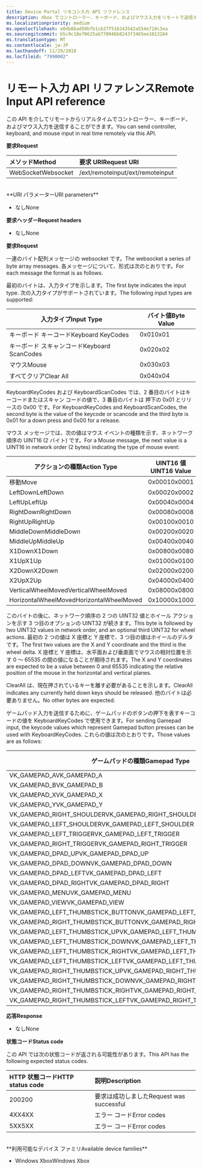 ```yaml
---
title: Device Portal リモコン入力 API リファレンス
description: Xbox でコントローラー、キーボード、およびマウス入力をリモートで送信する方法について説明します。
ms.localizationpriority: medium
ms.openlocfilehash: e0db86ad50bfb1cb27f516243542a554e710c3ea
ms.sourcegitcommit: b5c9c18e70625ab770946b8243f3465ee1013184
ms.translationtype: MT
ms.contentlocale: ja-JP
ms.lasthandoff: 11/29/2018
ms.locfileid: "7990002"
---
```

# <a name="remote-input-api-reference"></a><span data-ttu-id="dd9c9-103">リモート入力 API リファレンス</span><span class="sxs-lookup"><span data-stu-id="dd9c9-103">Remote Input API reference</span></span>   
<span data-ttu-id="dd9c9-104">この API を介してリモートからリアルタイムでコントローラー、キーボード、およびマウス入力を送信することができます。</span><span class="sxs-lookup"><span data-stu-id="dd9c9-104">You can send controller, keyboard, and mouse input in real time remotely via this API.</span></span>

**<span data-ttu-id="dd9c9-105">要求</span><span class="sxs-lookup"><span data-stu-id="dd9c9-105">Request</span></span>**

<span data-ttu-id="dd9c9-106">メソッド</span><span class="sxs-lookup"><span data-stu-id="dd9c9-106">Method</span></span>      | <span data-ttu-id="dd9c9-107">要求 URI</span><span class="sxs-lookup"><span data-stu-id="dd9c9-107">Request URI</span></span>
:------     | :-----
<span data-ttu-id="dd9c9-108">WebSocket</span><span class="sxs-lookup"><span data-stu-id="dd9c9-108">Websocket</span></span> | <span data-ttu-id="dd9c9-109">/ext/remoteinput</span><span class="sxs-lookup"><span data-stu-id="dd9c9-109">/ext/remoteinput</span></span>
<br />
**<span data-ttu-id="dd9c9-110">URI パラメーター</span><span class="sxs-lookup"><span data-stu-id="dd9c9-110">URI parameters</span></span>**

- <span data-ttu-id="dd9c9-111">なし</span><span class="sxs-lookup"><span data-stu-id="dd9c9-111">None</span></span>

**<span data-ttu-id="dd9c9-112">要求ヘッダー</span><span class="sxs-lookup"><span data-stu-id="dd9c9-112">Request headers</span></span>**

- <span data-ttu-id="dd9c9-113">なし</span><span class="sxs-lookup"><span data-stu-id="dd9c9-113">None</span></span>

**<span data-ttu-id="dd9c9-114">要求</span><span class="sxs-lookup"><span data-stu-id="dd9c9-114">Request</span></span>**

<span data-ttu-id="dd9c9-115">一連のバイト配列メッセージの websocket です。</span><span class="sxs-lookup"><span data-stu-id="dd9c9-115">The websocket a series of byte array messages.</span></span> <span data-ttu-id="dd9c9-116">各メッセージについて、形式は次のとおりです。</span><span class="sxs-lookup"><span data-stu-id="dd9c9-116">For each message the format is as follows.</span></span>

<span data-ttu-id="dd9c9-117">最初のバイトは、入力タイプを示します。</span><span class="sxs-lookup"><span data-stu-id="dd9c9-117">The first byte indicates the input type.</span></span> <span data-ttu-id="dd9c9-118">次の入力タイプがサポートされています。</span><span class="sxs-lookup"><span data-stu-id="dd9c9-118">The following input types are supported:</span></span>

| <span data-ttu-id="dd9c9-119">入力タイプ</span><span class="sxs-lookup"><span data-stu-id="dd9c9-119">Input Type</span></span>        | <span data-ttu-id="dd9c9-120">バイト値</span><span class="sxs-lookup"><span data-stu-id="dd9c9-120">Byte Value</span></span> |
|------------|-------------|
<span data-ttu-id="dd9c9-121">キーボード キーコード</span><span class="sxs-lookup"><span data-stu-id="dd9c9-121">Keyboard KeyCodes</span></span> | <span data-ttu-id="dd9c9-122">0x01</span><span class="sxs-lookup"><span data-stu-id="dd9c9-122">0x01</span></span>
<span data-ttu-id="dd9c9-123">キーボード スキャンコード</span><span class="sxs-lookup"><span data-stu-id="dd9c9-123">Keyboard ScanCodes</span></span> | <span data-ttu-id="dd9c9-124">0x02</span><span class="sxs-lookup"><span data-stu-id="dd9c9-124">0x02</span></span>
<span data-ttu-id="dd9c9-125">マウス</span><span class="sxs-lookup"><span data-stu-id="dd9c9-125">Mouse</span></span> | <span data-ttu-id="dd9c9-126">0x03</span><span class="sxs-lookup"><span data-stu-id="dd9c9-126">0x03</span></span>
<span data-ttu-id="dd9c9-127">すべてクリア</span><span class="sxs-lookup"><span data-stu-id="dd9c9-127">Clear All</span></span> | <span data-ttu-id="dd9c9-128">0x04</span><span class="sxs-lookup"><span data-stu-id="dd9c9-128">0x04</span></span>

<span data-ttu-id="dd9c9-129">KeyboardKeyCodes および KeyboardScanCodes では、2 番目のバイトはキーコードまたはスキャン コードの値で、3 番目のバイトは 押下の 0x01 とリリースの 0x00 です。</span><span class="sxs-lookup"><span data-stu-id="dd9c9-129">For KeyboardKeyCodes and KeyboardScanCodes, the second byte is the value of the keycode or scancode and the third byte is 0x01 for a down press and 0x00 for a release.</span></span>

<span data-ttu-id="dd9c9-130">マウス メッセージでは、次の値はマウス イベントの種類を示す、ネットワーク順序の UINT16 (2 バイト) です。</span><span class="sxs-lookup"><span data-stu-id="dd9c9-130">For a Mouse message, the next value is a UINT16 in network order (2 bytes) indicating the type of mouse event:</span></span>

| <span data-ttu-id="dd9c9-131">アクションの種類</span><span class="sxs-lookup"><span data-stu-id="dd9c9-131">Action Type</span></span>        | <span data-ttu-id="dd9c9-132">UINT16 値</span><span class="sxs-lookup"><span data-stu-id="dd9c9-132">UINT16 Value</span></span> |
|------------|-------------|
<span data-ttu-id="dd9c9-133">移動</span><span class="sxs-lookup"><span data-stu-id="dd9c9-133">Move</span></span> | <span data-ttu-id="dd9c9-134">0x0001</span><span class="sxs-lookup"><span data-stu-id="dd9c9-134">0x0001</span></span>
<span data-ttu-id="dd9c9-135">LeftDown</span><span class="sxs-lookup"><span data-stu-id="dd9c9-135">LeftDown</span></span> | <span data-ttu-id="dd9c9-136">0x0002</span><span class="sxs-lookup"><span data-stu-id="dd9c9-136">0x0002</span></span>
<span data-ttu-id="dd9c9-137">LeftUp</span><span class="sxs-lookup"><span data-stu-id="dd9c9-137">LeftUp</span></span> | <span data-ttu-id="dd9c9-138">0x0004</span><span class="sxs-lookup"><span data-stu-id="dd9c9-138">0x0004</span></span>
<span data-ttu-id="dd9c9-139">RightDown</span><span class="sxs-lookup"><span data-stu-id="dd9c9-139">RightDown</span></span> | <span data-ttu-id="dd9c9-140">0x0008</span><span class="sxs-lookup"><span data-stu-id="dd9c9-140">0x0008</span></span>
<span data-ttu-id="dd9c9-141">RightUp</span><span class="sxs-lookup"><span data-stu-id="dd9c9-141">RightUp</span></span> | <span data-ttu-id="dd9c9-142">0x0010</span><span class="sxs-lookup"><span data-stu-id="dd9c9-142">0x0010</span></span>
<span data-ttu-id="dd9c9-143">MiddleDown</span><span class="sxs-lookup"><span data-stu-id="dd9c9-143">MiddleDown</span></span> | <span data-ttu-id="dd9c9-144">0x0020</span><span class="sxs-lookup"><span data-stu-id="dd9c9-144">0x0020</span></span>
<span data-ttu-id="dd9c9-145">MiddleUp</span><span class="sxs-lookup"><span data-stu-id="dd9c9-145">MiddleUp</span></span> | <span data-ttu-id="dd9c9-146">0x0040</span><span class="sxs-lookup"><span data-stu-id="dd9c9-146">0x0040</span></span>
<span data-ttu-id="dd9c9-147">X1Down</span><span class="sxs-lookup"><span data-stu-id="dd9c9-147">X1Down</span></span> | <span data-ttu-id="dd9c9-148">0x0080</span><span class="sxs-lookup"><span data-stu-id="dd9c9-148">0x0080</span></span>
<span data-ttu-id="dd9c9-149">X1Up</span><span class="sxs-lookup"><span data-stu-id="dd9c9-149">X1Up</span></span> | <span data-ttu-id="dd9c9-150">0x0100</span><span class="sxs-lookup"><span data-stu-id="dd9c9-150">0x0100</span></span>
<span data-ttu-id="dd9c9-151">X2Down</span><span class="sxs-lookup"><span data-stu-id="dd9c9-151">X2Down</span></span> | <span data-ttu-id="dd9c9-152">0x0200</span><span class="sxs-lookup"><span data-stu-id="dd9c9-152">0x0200</span></span>
<span data-ttu-id="dd9c9-153">X2Up</span><span class="sxs-lookup"><span data-stu-id="dd9c9-153">X2Up</span></span> | <span data-ttu-id="dd9c9-154">0x0400</span><span class="sxs-lookup"><span data-stu-id="dd9c9-154">0x0400</span></span>
<span data-ttu-id="dd9c9-155">VerticalWheelMoved</span><span class="sxs-lookup"><span data-stu-id="dd9c9-155">VerticalWheelMoved</span></span> | <span data-ttu-id="dd9c9-156">0x0800</span><span class="sxs-lookup"><span data-stu-id="dd9c9-156">0x0800</span></span>
<span data-ttu-id="dd9c9-157">HorizontalWheelMoved</span><span class="sxs-lookup"><span data-stu-id="dd9c9-157">HorizontalWheelMoved</span></span> | <span data-ttu-id="dd9c9-158">0x1000</span><span class="sxs-lookup"><span data-stu-id="dd9c9-158">0x1000</span></span>

<span data-ttu-id="dd9c9-159">このバイトの後に、ネットワーク順序の 2 つの UINT32 値とホイール アクションを示す 3 つ目のオプションの UINT32 が続きます。</span><span class="sxs-lookup"><span data-stu-id="dd9c9-159">This byte is followed by two UINT32 values in network order, and an optional third UINT32 for wheel actions.</span></span> <span data-ttu-id="dd9c9-160">最初の 2 つの値は X 座標と Y 座標で、3 つ目の値はホイールのデルタです。</span><span class="sxs-lookup"><span data-stu-id="dd9c9-160">The first two values are the X and Y coordinate and the third is the wheel delta.</span></span> <span data-ttu-id="dd9c9-161">X 座標と Y 座標は、水平面および垂直面でマウスの相対位置を示す 0 ～ 65535 の間の値になることが期待されます。</span><span class="sxs-lookup"><span data-stu-id="dd9c9-161">The X and Y coordinates are expected to be a value between 0 and 65535 indicating the relative position of the mouse in the horizontal and vertical planes.</span></span>

<span data-ttu-id="dd9c9-162">ClearAll は、現在押されているキーを離す必要があることを示します。</span><span class="sxs-lookup"><span data-stu-id="dd9c9-162">ClearAll indicates any currently held down keys should be released.</span></span> <span data-ttu-id="dd9c9-163">他のバイトは必要ありません。</span><span class="sxs-lookup"><span data-stu-id="dd9c9-163">No other bytes are expected.</span></span>

<span data-ttu-id="dd9c9-164">ゲームパッド入力を送信するために、ゲームパッドのボタンの押下を表すキーコードの値を KeyboardKeyCodes で使用できます。</span><span class="sxs-lookup"><span data-stu-id="dd9c9-164">For sending Gamepad input, the keycode values which represent Gamepad button presses can be used with KeyboardKeyCodes.</span></span> <span data-ttu-id="dd9c9-165">これらの値は次のとおりです。</span><span class="sxs-lookup"><span data-stu-id="dd9c9-165">Those values are as follows:</span></span>

| <span data-ttu-id="dd9c9-166">ゲームパッドの種類</span><span class="sxs-lookup"><span data-stu-id="dd9c9-166">Gamepad Type</span></span>        | <span data-ttu-id="dd9c9-167">バイト値</span><span class="sxs-lookup"><span data-stu-id="dd9c9-167">Byte Value</span></span> |
|------------|-------------|
<span data-ttu-id="dd9c9-168">VK_GAMEPAD_A</span><span class="sxs-lookup"><span data-stu-id="dd9c9-168">VK_GAMEPAD_A</span></span>                       |  <span data-ttu-id="dd9c9-169">0xC3</span><span class="sxs-lookup"><span data-stu-id="dd9c9-169">0xC3</span></span>
<span data-ttu-id="dd9c9-170">VK_GAMEPAD_B</span><span class="sxs-lookup"><span data-stu-id="dd9c9-170">VK_GAMEPAD_B</span></span>                       |  <span data-ttu-id="dd9c9-171">0xC4</span><span class="sxs-lookup"><span data-stu-id="dd9c9-171">0xC4</span></span>
<span data-ttu-id="dd9c9-172">VK_GAMEPAD_X</span><span class="sxs-lookup"><span data-stu-id="dd9c9-172">VK_GAMEPAD_X</span></span>                       |  <span data-ttu-id="dd9c9-173">0xC5</span><span class="sxs-lookup"><span data-stu-id="dd9c9-173">0xC5</span></span>
<span data-ttu-id="dd9c9-174">VK_GAMEPAD_Y</span><span class="sxs-lookup"><span data-stu-id="dd9c9-174">VK_GAMEPAD_Y</span></span>                       |  <span data-ttu-id="dd9c9-175">0xC6</span><span class="sxs-lookup"><span data-stu-id="dd9c9-175">0xC6</span></span>
<span data-ttu-id="dd9c9-176">VK_GAMEPAD_RIGHT_SHOULDER</span><span class="sxs-lookup"><span data-stu-id="dd9c9-176">VK_GAMEPAD_RIGHT_SHOULDER</span></span>          |  <span data-ttu-id="dd9c9-177">0xC7</span><span class="sxs-lookup"><span data-stu-id="dd9c9-177">0xC7</span></span>
<span data-ttu-id="dd9c9-178">VK_GAMEPAD_LEFT_SHOULDER</span><span class="sxs-lookup"><span data-stu-id="dd9c9-178">VK_GAMEPAD_LEFT_SHOULDER</span></span>           |  <span data-ttu-id="dd9c9-179">0xC8</span><span class="sxs-lookup"><span data-stu-id="dd9c9-179">0xC8</span></span>
<span data-ttu-id="dd9c9-180">VK_GAMEPAD_LEFT_TRIGGER</span><span class="sxs-lookup"><span data-stu-id="dd9c9-180">VK_GAMEPAD_LEFT_TRIGGER</span></span>            |  <span data-ttu-id="dd9c9-181">0xC9</span><span class="sxs-lookup"><span data-stu-id="dd9c9-181">0xC9</span></span>
<span data-ttu-id="dd9c9-182">VK_GAMEPAD_RIGHT_TRIGGER</span><span class="sxs-lookup"><span data-stu-id="dd9c9-182">VK_GAMEPAD_RIGHT_TRIGGER</span></span>           |  <span data-ttu-id="dd9c9-183">0xCA</span><span class="sxs-lookup"><span data-stu-id="dd9c9-183">0xCA</span></span>
<span data-ttu-id="dd9c9-184">VK_GAMEPAD_DPAD_UP</span><span class="sxs-lookup"><span data-stu-id="dd9c9-184">VK_GAMEPAD_DPAD_UP</span></span>                 |  <span data-ttu-id="dd9c9-185">0xCB</span><span class="sxs-lookup"><span data-stu-id="dd9c9-185">0xCB</span></span>
<span data-ttu-id="dd9c9-186">VK_GAMEPAD_DPAD_DOWN</span><span class="sxs-lookup"><span data-stu-id="dd9c9-186">VK_GAMEPAD_DPAD_DOWN</span></span>               |  <span data-ttu-id="dd9c9-187">0xCC</span><span class="sxs-lookup"><span data-stu-id="dd9c9-187">0xCC</span></span>
<span data-ttu-id="dd9c9-188">VK_GAMEPAD_DPAD_LEFT</span><span class="sxs-lookup"><span data-stu-id="dd9c9-188">VK_GAMEPAD_DPAD_LEFT</span></span>               |  <span data-ttu-id="dd9c9-189">0xCD</span><span class="sxs-lookup"><span data-stu-id="dd9c9-189">0xCD</span></span>
<span data-ttu-id="dd9c9-190">VK_GAMEPAD_DPAD_RIGHT</span><span class="sxs-lookup"><span data-stu-id="dd9c9-190">VK_GAMEPAD_DPAD_RIGHT</span></span>              |  <span data-ttu-id="dd9c9-191">0xCE</span><span class="sxs-lookup"><span data-stu-id="dd9c9-191">0xCE</span></span>
<span data-ttu-id="dd9c9-192">VK_GAMEPAD_MENU</span><span class="sxs-lookup"><span data-stu-id="dd9c9-192">VK_GAMEPAD_MENU</span></span>                    |  <span data-ttu-id="dd9c9-193">0xCF</span><span class="sxs-lookup"><span data-stu-id="dd9c9-193">0xCF</span></span>
<span data-ttu-id="dd9c9-194">VK_GAMEPAD_VIEW</span><span class="sxs-lookup"><span data-stu-id="dd9c9-194">VK_GAMEPAD_VIEW</span></span>                    |  <span data-ttu-id="dd9c9-195">0xD0</span><span class="sxs-lookup"><span data-stu-id="dd9c9-195">0xD0</span></span>
<span data-ttu-id="dd9c9-196">VK_GAMEPAD_LEFT_THUMBSTICK_BUTTON</span><span class="sxs-lookup"><span data-stu-id="dd9c9-196">VK_GAMEPAD_LEFT_THUMBSTICK_BUTTON</span></span>  |  <span data-ttu-id="dd9c9-197">0xD1</span><span class="sxs-lookup"><span data-stu-id="dd9c9-197">0xD1</span></span>
<span data-ttu-id="dd9c9-198">VK_GAMEPAD_RIGHT_THUMBSTICK_BUTTON</span><span class="sxs-lookup"><span data-stu-id="dd9c9-198">VK_GAMEPAD_RIGHT_THUMBSTICK_BUTTON</span></span> |  <span data-ttu-id="dd9c9-199">0xD2</span><span class="sxs-lookup"><span data-stu-id="dd9c9-199">0xD2</span></span>
<span data-ttu-id="dd9c9-200">VK_GAMEPAD_LEFT_THUMBSTICK_UP</span><span class="sxs-lookup"><span data-stu-id="dd9c9-200">VK_GAMEPAD_LEFT_THUMBSTICK_UP</span></span>      |  <span data-ttu-id="dd9c9-201">0xD3</span><span class="sxs-lookup"><span data-stu-id="dd9c9-201">0xD3</span></span>
<span data-ttu-id="dd9c9-202">VK_GAMEPAD_LEFT_THUMBSTICK_DOWN</span><span class="sxs-lookup"><span data-stu-id="dd9c9-202">VK_GAMEPAD_LEFT_THUMBSTICK_DOWN</span></span>    |  <span data-ttu-id="dd9c9-203">0xD4</span><span class="sxs-lookup"><span data-stu-id="dd9c9-203">0xD4</span></span>
<span data-ttu-id="dd9c9-204">VK_GAMEPAD_LEFT_THUMBSTICK_RIGHT</span><span class="sxs-lookup"><span data-stu-id="dd9c9-204">VK_GAMEPAD_LEFT_THUMBSTICK_RIGHT</span></span>   |  <span data-ttu-id="dd9c9-205">0xD5</span><span class="sxs-lookup"><span data-stu-id="dd9c9-205">0xD5</span></span>
<span data-ttu-id="dd9c9-206">VK_GAMEPAD_LEFT_THUMBSTICK_LEFT</span><span class="sxs-lookup"><span data-stu-id="dd9c9-206">VK_GAMEPAD_LEFT_THUMBSTICK_LEFT</span></span>    |  <span data-ttu-id="dd9c9-207">0xD6</span><span class="sxs-lookup"><span data-stu-id="dd9c9-207">0xD6</span></span>
<span data-ttu-id="dd9c9-208">VK_GAMEPAD_RIGHT_THUMBSTICK_UP</span><span class="sxs-lookup"><span data-stu-id="dd9c9-208">VK_GAMEPAD_RIGHT_THUMBSTICK_UP</span></span>     |  <span data-ttu-id="dd9c9-209">0xD7</span><span class="sxs-lookup"><span data-stu-id="dd9c9-209">0xD7</span></span>
<span data-ttu-id="dd9c9-210">VK_GAMEPAD_RIGHT_THUMBSTICK_DOWN</span><span class="sxs-lookup"><span data-stu-id="dd9c9-210">VK_GAMEPAD_RIGHT_THUMBSTICK_DOWN</span></span>   |  <span data-ttu-id="dd9c9-211">0xD8</span><span class="sxs-lookup"><span data-stu-id="dd9c9-211">0xD8</span></span>
<span data-ttu-id="dd9c9-212">VK_GAMEPAD_RIGHT_THUMBSTICK_RIGHT</span><span class="sxs-lookup"><span data-stu-id="dd9c9-212">VK_GAMEPAD_RIGHT_THUMBSTICK_RIGHT</span></span>  |  <span data-ttu-id="dd9c9-213">0xD9</span><span class="sxs-lookup"><span data-stu-id="dd9c9-213">0xD9</span></span>
<span data-ttu-id="dd9c9-214">VK_GAMEPAD_RIGHT_THUMBSTICK_LEFT</span><span class="sxs-lookup"><span data-stu-id="dd9c9-214">VK_GAMEPAD_RIGHT_THUMBSTICK_LEFT</span></span>   |  <span data-ttu-id="dd9c9-215">0xDA</span><span class="sxs-lookup"><span data-stu-id="dd9c9-215">0xDA</span></span>


**<span data-ttu-id="dd9c9-216">応答</span><span class="sxs-lookup"><span data-stu-id="dd9c9-216">Response</span></span>**   

- <span data-ttu-id="dd9c9-217">なし</span><span class="sxs-lookup"><span data-stu-id="dd9c9-217">None</span></span>

**<span data-ttu-id="dd9c9-218">状態コード</span><span class="sxs-lookup"><span data-stu-id="dd9c9-218">Status code</span></span>**

<span data-ttu-id="dd9c9-219">この API では次の状態コードが返される可能性があります。</span><span class="sxs-lookup"><span data-stu-id="dd9c9-219">This API has the following expected status codes.</span></span>

<span data-ttu-id="dd9c9-220">HTTP 状態コード</span><span class="sxs-lookup"><span data-stu-id="dd9c9-220">HTTP status code</span></span>      | <span data-ttu-id="dd9c9-221">説明</span><span class="sxs-lookup"><span data-stu-id="dd9c9-221">Description</span></span>
:------     | :-----
<span data-ttu-id="dd9c9-222">200</span><span class="sxs-lookup"><span data-stu-id="dd9c9-222">200</span></span> | <span data-ttu-id="dd9c9-223">要求は成功しました</span><span class="sxs-lookup"><span data-stu-id="dd9c9-223">Request was successful</span></span>
<span data-ttu-id="dd9c9-224">4XX</span><span class="sxs-lookup"><span data-stu-id="dd9c9-224">4XX</span></span> | <span data-ttu-id="dd9c9-225">エラー コード</span><span class="sxs-lookup"><span data-stu-id="dd9c9-225">Error codes</span></span>
<span data-ttu-id="dd9c9-226">5XX</span><span class="sxs-lookup"><span data-stu-id="dd9c9-226">5XX</span></span> | <span data-ttu-id="dd9c9-227">エラー コード</span><span class="sxs-lookup"><span data-stu-id="dd9c9-227">Error codes</span></span>

<br />
**<span data-ttu-id="dd9c9-228">利用可能なデバイス ファミリ</span><span class="sxs-lookup"><span data-stu-id="dd9c9-228">Available device families</span></span>**

* <span data-ttu-id="dd9c9-229">Windows Xbox</span><span class="sxs-lookup"><span data-stu-id="dd9c9-229">Windows Xbox</span></span>